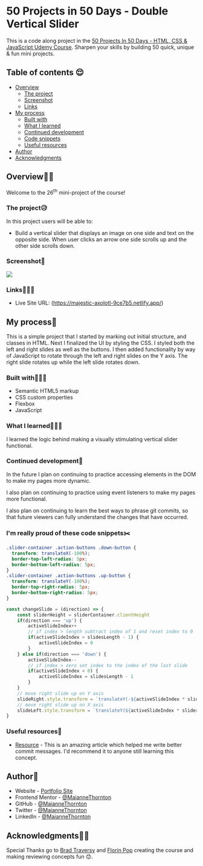 # 50 Projects in 50 Days - Double Vertical Slider

This is a code along project in the [50 Projects In 50 Days - HTML, CSS & JavaScript Udemy Course](https://www.udemy.com/course/50-projects-50-days/). Sharpen your skills by building 50 quick, unique & fun mini projects.

## Table of contents 😌

- [Overview](#overview)
  - [The project](#the-project)
  - [Screenshot](#screenshot)
  - [Links](#links)
- [My process](#my-process)
  - [Built with](#built-with)
  - [What I learned](#what-i-learned)
  - [Continued development](#continued-development)
  - [Code snippets](#im-really-proud-of-these-code-snippets%EF%B8%8F)
  - [Useful resources](#useful-resources)
- [Author](#author)
- [Acknowledgments](#acknowledgments)

## Overview👋🏾

Welcome to the 26<sup>th</sup> mini-project of the course!

### The project😥

In this project users will be able to:

- Build a vertical slider that displays an image on one side and text on the opposite side. When user clicks an arrow one side scrolls up and the other side scrolls down.

### Screenshot🌇

![](./screenshot.gif)

### Links👩🏾‍💻

- Live Site URL: (https://majestic-axolotl-9ce7b5.netlify.app/)

## My process💭

This is a simple project that I started by marking out initial structure, and classes in HTML. Next I finalized the UI by styling the CSS. I styled both the left and right slides as well as the buttons. I then added functionality by way of JavaScript to rotate through the left and right slides on the Y axis. The right slide rotates up while the left slide rotates down.

### Built with👷🏾‍♀️

- Semantic HTML5 markup
- CSS custom properties
- Flexbox
- JavaScript

### What I learned👩🏾‍🏫

I learned the logic behind making a visually stimulating vertical slider functional.

### Continued development🔮

In the future I plan on continuing to practice accessing elements in the DOM to make my pages more dynamic.

I also plan on continuing to practice using event listeners to make my pages more functional.

I also plan on continuing to learn the best ways to phrase git commits, so that future viewers can fully understand the changes that have occurred.

### I'm really proud of these code snippets✂️

```css
.slider-container .action-buttons .down-button {
  transform: translateX(-100%);
  border-top-left-radius: 5px;
  border-bottom-left-radius: 5px;
}
.slider-container .action-buttons .up-button {
  transform: translateY(-100%);
  border-top-right-radius: 5px;
  border-bottom-right-radius: 5px;
}
```

```js
const changeSlide = (direction) => {
    const sliderHeight = sliderContainer.clientHeight
    if(direction === 'up') {
        activeSlideIndex++
        // if index > length subtract index of 1 and reset index to 0
        if(activeSlideIndex > slidesLength - 1) {
            activeSlideIndex = 0
        }
    } else if(direction === 'down') {
        activeSlideIndex--
        // if index > zero set index to the index of the last slide
        if(activeSlideIndex < 0) {
            activeSlideIndex = slidesLength - 1
        }
    }
    // move right slide up on Y axis
    slideRight.style.transform = `translateY(-${activeSlideIndex * sliderHeight}px)`
    // move right slide up on X axis
    slideLeft.style.transform = `translateY(${activeSlideIndex * sliderHeight}px)`
}
```

### Useful resources📖

- [Resource](https://www.freecodecamp.org/news/how-to-write-better-git-commit-messages/) - This is an amazing article which helped me write better commit messages. I'd recommend it to anyone still learning this concept.

## Author🔎

- Website - [Portfolio Site](https://maiannethornton.netlify.app/)
- Frontend Mentor - [@MaianneThornton](https://www.frontendmentor.io/profile/MaianneThornton)
- GitHub - [@MaianneThornton](GitHub.com/MaianneThornton)
- Twitter - [@MaianneThornton](https://twitter.com/MaianneThornton)
- LinkedIn - [@MaianneThornton](https://www.linkedin.com/in/maiannethornton/)

## Acknowledgments🙏🏾

Special Thanks go to [Brad Traversy](http://www.traversymedia.com/) and [Florin Pop](http://www.florin-pop.com/) creating the course and making reviewing concepts fun 😊.
